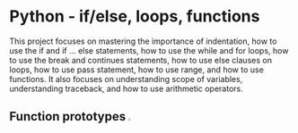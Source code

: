 # Python - if/else, loops, functions
This project focuses on mastering the importance of indentation, how to use the if and if ... else statements, how to use the while and for loops, how to use the break and continues statements, how to use else clauses on loops, how to use pass statement, how to use range, and how to use functions. It also focuses on understanding scope of variables, understanding traceback, and how to use arithmetic operators.


## Function prototypes <img src="https://user-images.githubusercontent.com/107026397/209424557-72ec9e7b-8f5a-4c69-9136-2629ca6d2ab0.svg" width = 3% height= 3%>
